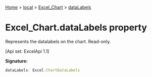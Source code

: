 [Home](./index) &gt; [local](local.md) &gt; [Excel\_Chart](local.excel_chart.md) &gt; [dataLabels](local.excel_chart.datalabels.md)

# Excel\_Chart.dataLabels property

Represents the datalabels on the chart. Read-only. 

 \[Api set: ExcelApi 1.1\]

**Signature:**
```javascript
dataLabels: Excel.ChartDataLabels
```
